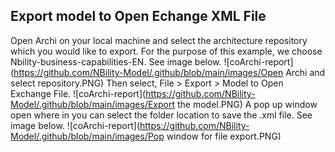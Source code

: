 ## Export model to Open Echange XML File
Open Archi on your local machine and select the architecture repository which you would like to export. For the purpose of this example, we choose Nbility-business-capabilities-EN. See image below.
![coArchi-report](https://github.com/NBility-Model/.github/blob/main/images/Open Archi and select repository.PNG)
Then select, File > Export > Model to Open Exchange File.
![coArchi-report](https://github.com/NBility-Model/.github/blob/main/images/Export the model.PNG)
A pop up window open where in you can select the folder location to save the .xml file. See image below.
![coArchi-report](https://github.com/NBility-Model/.github/blob/main/images/Pop window for file export.PNG)


